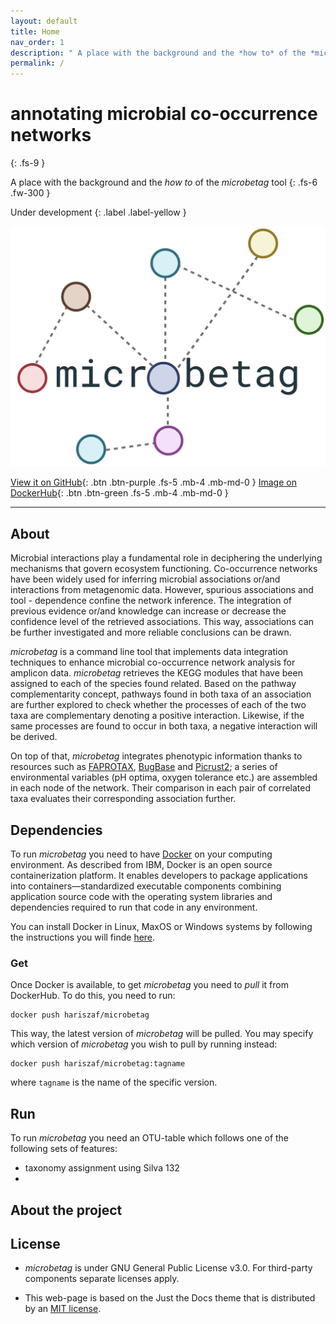 ```yaml
---
layout: default
title: Home
nav_order: 1
description: " A place with the background and the *how to* of the *microbetag* tool"
permalink: /
---
```


# annotating microbial co-occurrence networks
{: .fs-9 }

A place with the background and the *how to* of the *microbetag* tool
{: .fs-6 .fw-300 }

Under development
{: .label .label-yellow }



![microbetag logo](/assets/images/microbetag_logo.png)


<!--The ': .btn' flag denotes the button 
# The ': .fs-5' flag denotes the font size
# The ': .mb-4' flag denotes the margin-bottom: https://pmarsceill.github.io/just-the-docs/docs/utilities/layout/#spacing
# the 'mb'is the margin-bottom as said,  while the 'md' stands for a [responsive modifier](https://pmarsceill.github.io/just-the-docs/docs/utilities/responsive-modifiers/#responsive-modifiers)-->

[View it on GitHub](https://github.com/hariszaf/microbetag){: .btn .btn-purple .fs-5 .mb-4 .mb-md-0 }
[Image on DockerHub](https://hub.docker.com/r/hariszaf/microbetag){: .btn .btn-green .fs-5 .mb-4 .mb-md-0 }




---

## About

Microbial interactions play a fundamental role in deciphering the underlying mechanisms that govern ecosystem functioning. 
Co-occurrence networks have been widely used for inferring microbial associations or/and interactions from metagenomic data. 
However, spurious associations and tool - dependence confine the network inference. 
The integration of previous evidence or/and knowledge can increase or decrease the confidence level of the retrieved associations. 
This way, associations can be further investigated and more reliable conclusions can be drawn.  


*microbetag* is a command line tool that implements data integration techniques to enhance microbial co-occurrence network analysis for amplicon data. 
*microbetag* retrieves the KEGG modules that have been assigned to each of the species found related. 
Based on the pathway complementarity concept, pathways found in both taxa of an association are further explored to check whether the processes of each of the two taxa are complementary denoting a  positive interaction. 
Likewise, if the same processes are found to occur in both taxa, a negative interaction will be derived.

On top of that, *microbetag* integrates phenotypic information thanks to resources such as [FAPROTAX](https://github.com/knights-lab/BugBase), [BugBase](https://github.com/knights-lab/BugBase) and [Picrust2](https://github.com/picrust/picrust2); 
a series of environmental variables (pH optima, oxygen tolerance etc.) are assembled in each node of the network.
Their comparison in each pair of correlated taxa evaluates their corresponding association further. 




## Dependencies
To run *microbetag* you need to have [Docker](https://www.docker.com/) on your computing environment. 
As described from IBM, Docker is an open source containerization platform. 
It enables developers to package applications into containers—standardized executable components combining application source code with the operating system libraries and dependencies required to run that code in any environment.

You can install Docker in Linux, MaxOS or Windows systems by following the instructions you will finde [here](https://docs.docker.com/get-docker/).


### Get

Once Docker is available, to get *microbetag* you need to *pull* it from DockerHub. 
To do this, you need to run: 

```bash=
docker push hariszaf/microbetag
```

This way, the latest version of *microbetag* will be pulled. 
You may specify which version of *microbetag* you wish to pull by running instead:

```bash=
docker push hariszaf/microbetag:tagname
```
where `tagname` is the name of the specific version. 





## Run 

To run *microbetag* you need an OTU-table which follows one of the following sets of features: 

- taxonomy assignment using Silva 132 
- 



## About the project



## License

- *microbetag* is under GNU General Public License v3.0. For third-party components separate licenses apply. 

- This web-page is based on the Just the Docs theme that is distributed by an [MIT license](https://github.com/pmarsceill/just-the-docs/tree/master/LICENSE.txt).

